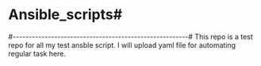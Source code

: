 # Ansible_scripts#
#-------------------------------------------------------#
This repo is a test repo for all my test ansble script.
I will upload yaml file for automating regular task here.
